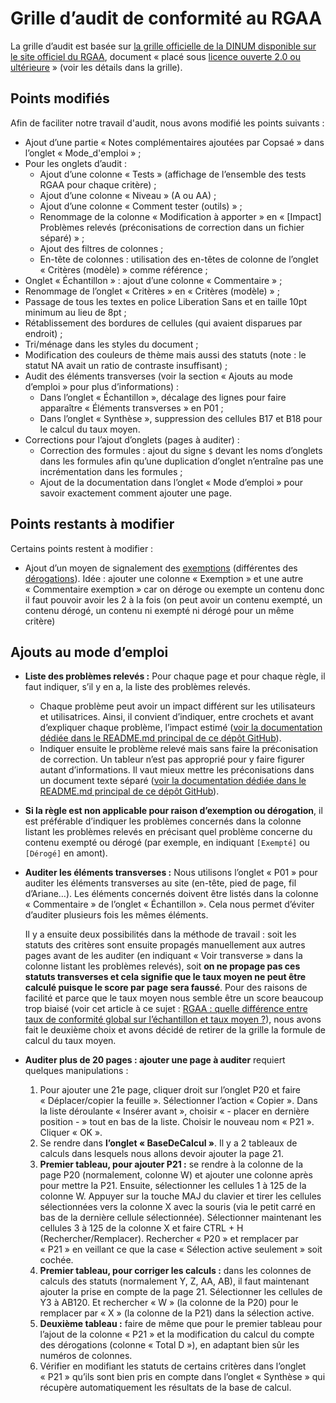 # Grille d’audit de conformité au RGAA

La grille d’audit est basée sur [la grille officielle de la DINUM disponible sur le site officiel du RGAA](https://www.numerique.gouv.fr/publications/rgaa-accessibilite/kit/), document « placé sous [licence ouverte 2.0 ou ultérieure](https://www.etalab.gouv.fr/licence-ouverte-open-licence) » (voir les détails dans la grille).

## Points modifiés

Afin de faciliter notre travail d'audit, nous avons modifié les points suivants :

- Ajout d’une partie « Notes complémentaires ajoutées par Copsaé » dans l’onglet « Mode_d'emploi » ;
- Pour les onglets d’audit :
    - Ajout d’une colonne « Tests » (affichage de l’ensemble des tests RGAA pour chaque critère) ;
    - Ajout d’une colonne « Niveau » (A ou AA) ;
    - Ajout d’une colonne « Comment tester (outils) » ;
    - Renommage de la colonne « Modification à apporter » en « [Impact] Problèmes relevés (préconisations de correction dans un fichier séparé) » ;
    - Ajout des filtres de colonnes ;
    - En-tête de colonnes : utilisation des en-têtes de colonne de l’onglet « Critères (modèle) » comme référence ;
- Onglet « Échantillon » : ajout d’une colonne « Commentaire » ;
- Renommage de l’onglet « Critères » en « Critères (modèle) » ;
- Passage de tous les textes en police Liberation Sans et en taille 10pt minimum au lieu de 8pt ;
- Rétablissement des bordures de cellules (qui avaient disparues par endroit) ;
- Tri/ménage dans les styles du document ;
- Modification des couleurs de thème mais aussi des statuts (note : le statut NA avait un ratio de contraste insuffisant) ;
- Audit des éléments transverses (voir la section « Ajouts au mode d’emploi » pour plus d’informations) :
    - Dans l’onglet « Échantillon », décalage des lignes pour faire apparaître « Éléments transverses » en P01 ;
    - Dans l’onglet « Synthèse », suppression des cellules B17 et B18 pour le calcul du taux moyen.
- Corrections pour l’ajout d’onglets (pages à auditer) :
    - Correction des formules : ajout du signe `$` devant les noms d’onglets dans les formules afin qu’une duplication d’onglet n’entraîne pas une incrémentation dans les formules ;
    - Ajout de la documentation dans l’onglet « Mode d’emploi » pour savoir exactement comment ajouter une page.

## Points restants à modifier

Certains points restent à modifier :

- Ajout d’un moyen de signalement des [exemptions](https://www.numerique.gouv.fr/publications/rgaa-accessibilite/obligations/#contenus-exempt%C3%A9s) (différentes des [dérogations](https://www.numerique.gouv.fr/publications/rgaa-accessibilite/obligations/#d%C3%A9rogation-pour-charge-disproportionn%C3%A9e)). Idée : ajouter une colonne « Exemption » et une autre « Commentaire exemption » car on déroge ou exempte un contenu donc il faut pouvoir avoir les 2 à la fois (on peut avoir un contenu exempté, un contenu dérogé, un contenu ni exempté ni dérogé pour un même critère)

## Ajouts au mode d’emploi

- **Liste des problèmes relevés :** Pour chaque page et pour chaque règle, il faut indiquer, s’il y en a, la liste des problèmes relevés.
    - Chaque problème peut avoir un impact différent sur les utilisateurs et utilisatrices. Ainsi, il convient d’indiquer, entre crochets et avant d’expliquer chaque problème, l’impact estimé ([voir la documentation dédiée dans le README.md principal de ce dépôt GitHub](/../../#impact)).
    - Indiquer ensuite le problème relevé mais sans faire la préconisation de correction. Un tableur n’est pas approprié pour y faire figurer autant d’informations. Il vaut mieux mettre les préconisations dans un document texte séparé ([voir la documentation dédiée dans le README.md principal de ce dépôt GitHub](/../../#doc-preco)).
- **Si la règle est non applicable pour raison d’exemption ou dérogation**, il est préférable d’indiquer les problèmes concernés dans la colonne listant les problèmes relevés en précisant quel problème concerne du contenu exempté ou dérogé (par exemple, en indiquant `[Exempté]` ou `[Dérogé]` en amont).
- **Auditer les éléments transverses :** Nous utilisons l’onglet « P01 » pour auditer les éléments transverses au site (en-tête, pied de page, fil d’Ariane…). Les éléments concernés doivent être listés dans la colonne « Commentaire » de l’onglet « Échantillon ». Cela nous permet d’éviter d’auditer plusieurs fois les mêmes éléments.

    Il y a ensuite deux possibilités dans la méthode de travail : soit les statuts des critères sont ensuite propagés manuellement aux autres pages avant de les auditer (en indiquant « Voir transverse » dans la colonne listant les problèmes relevés), soit **on ne propage pas ces statuts transverses et cela signifie que le taux moyen ne peut être calculé puisque le score par page sera faussé**. Pour des raisons de facilité et parce que le taux moyen nous semble être un score beaucoup trop biaisé (voir cet article à ce sujet : [RGAA : quelle différence entre taux de conformité global sur l’échantillon et taux moyen ?](https://access42.net/rgaa-taux-conformite-global-moyen-echantillon)), nous avons fait le deuxième choix et avons décidé de retirer de la grille la formule de calcul du taux moyen.
- **Auditer plus de 20 pages : ajouter une page à auditer** requiert quelques manipulations :

    1. Pour ajouter une 21e page, cliquer droit sur l’onglet P20 et faire « Déplacer/copier la feuille ». Sélectionner l’action « Copier ». Dans la liste déroulante « Insérer avant », choisir « - placer en dernière position - » tout en bas de la liste. Choisir le nouveau nom « P21 ». Cliquer « OK ».
    2. Se rendre dans **l’onglet « BaseDeCalcul »**. Il y a 2 tableaux de calculs dans lesquels nous allons devoir ajouter la page 21.
    3. **Premier tableau, pour ajouter P21 :** se rendre à la colonne de la page P20 (normalement, colonne W) et ajouter une colonne après pour mettre la P21. Ensuite, sélectionner les cellules 1 à 125 de la colonne W. Appuyer sur la touche MAJ du clavier et tirer les cellules sélectionnées vers la colonne X avec la souris (via le petit carré en bas de la dernière cellule sélectionnée). Sélectionner maintenant les cellules 3 à 125 de la colonne X et faire CTRL + H (Rechercher/Remplacer). Rechercher « P20 » et remplacer par « P21 » en veillant ce que la case « Sélection active seulement » soit cochée.
    4. **Premier tableau, pour corriger les calculs :** dans les colonnes de calculs des statuts (normalement Y, Z, AA, AB), il faut maintenant ajouter la prise en compte de la page 21. Sélectionner les cellules de Y3 à AB120. Et rechercher « W » (la colonne de la P20) pour le remplacer par « X » (la colonne de la P21) dans la sélection active.
    5. **Deuxième tableau :** faire de même que pour le premier tableau pour l’ajout de la colonne « P21 » et la modification du calcul du compte des dérogations (colonne « Total D »), en adaptant bien sûr les numéros de colonnes.
    6. Vérifier en modifiant les statuts de certains critères dans l’onglet « P21 » qu’ils sont bien pris en compte dans l’onglet « Synthèse » qui récupère automatiquement les résultats de la base de calcul.
